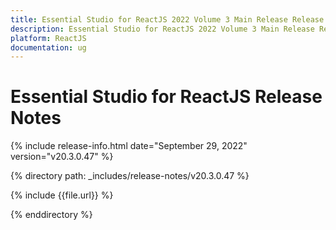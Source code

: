 ```yaml
---
title: Essential Studio for ReactJS 2022 Volume 3 Main Release Release Notes  
description: Essential Studio for ReactJS 2022 Volume 3 Main Release Release Notes  
platform: ReactJS
documentation: ug
---
```


# Essential Studio for ReactJS  Release Notes  

{% include release-info.html date="September 29, 2022"  version="v20.3.0.47" %} 

{% directory path: _includes/release-notes/v20.3.0.47 %}

{% include {{file.url}} %}

{% enddirectory %}